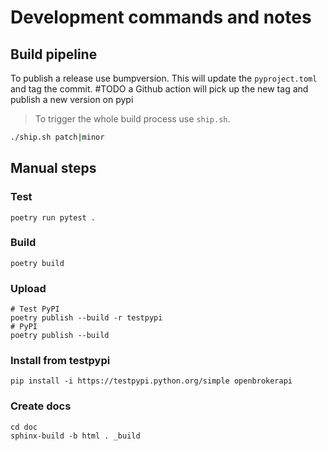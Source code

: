 # Development commands and notes




## Build pipeline

To publish a release use bumpversion. This will update the `pyproject.toml` and tag the commit.
#TODO a Github action will pick up the new tag and publish a new version on pypi

> To trigger the whole build process use `ship.sh`.

```bash
./ship.sh patch|minor 
``` 


## Manual steps

### Test
```
poetry run pytest .
```

### Build
```
poetry build
```

### Upload
```
# Test PyPI
poetry publish --build -r testpypi
# PyPI
poetry publish --build
```

### Install from testpypi
```
pip install -i https://testpypi.python.org/simple openbrokerapi
```

### Create docs

```
cd doc
sphinx-build -b html . _build
```